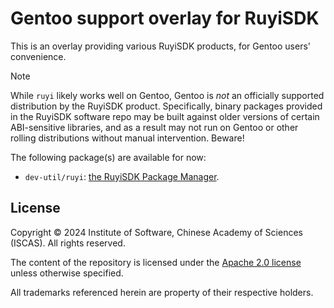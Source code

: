 # Gentoo support overlay for RuyiSDK

This is an overlay providing various RuyiSDK products, for Gentoo users'
convenience.

> [!NOTE]
> While `ruyi` likely works well on Gentoo, Gentoo is *not* an officially
> supported distribution by the RuyiSDK product. Specifically, binary packages
> provided in the RuyiSDK software repo may be built against older versions
> of certain ABI-sensitive libraries, and as a result may not run on Gentoo or
> other rolling distributions without manual intervention. Beware!

The following package(s) are available for now:

* `dev-util/ruyi`: [the RuyiSDK Package Manager][ruyipkg].

[ruyipkg]: https://github.com/ruyisdk/ruyi

## License

Copyright &copy; 2024 Institute of Software, Chinese Academy of Sciences (ISCAS).
All rights reserved.

The content of the repository is licensed under the
[Apache 2.0 license](./LICENSE-Apache.txt) unless otherwise specified.

All trademarks referenced herein are property of their respective holders.
